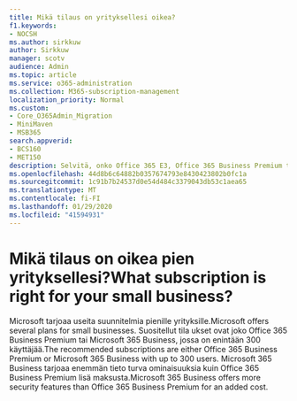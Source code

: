 ```yaml
---
title: Mikä tilaus on yrityksellesi oikea?
f1.keywords:
- NOCSH
ms.author: sirkkuw
author: Sirkkuw
manager: scotv
audience: Admin
ms.topic: article
ms.service: o365-administration
ms.collection: M365-subscription-management
localization_priority: Normal
ms.custom:
- Core_O365Admin_Migration
- MiniMaven
- MSB365
search.appverid:
- BCS160
- MET150
description: Selvitä, onko Office 365 E3, Office 365 Business Premium tai Microsoft 365 Business oikea yritys.
ms.openlocfilehash: 44d8b6c64882b0357674793e8430423802b0fc1a
ms.sourcegitcommit: 1c91b7b24537d0e54d484c3379043db53c1aea65
ms.translationtype: MT
ms.contentlocale: fi-FI
ms.lasthandoff: 01/29/2020
ms.locfileid: "41594931"
---
```

# <a name="what-subscription-is-right-for-your-small-business"></a><span data-ttu-id="64a96-103">Mikä tilaus on oikea pien yrityksellesi?</span><span class="sxs-lookup"><span data-stu-id="64a96-103">What subscription is right for your small business?</span></span>

<span data-ttu-id="64a96-104">Microsoft tarjoaa useita suunnitelmia pienille yrityksille.</span><span class="sxs-lookup"><span data-stu-id="64a96-104">Microsoft offers several plans for small businesses.</span></span> <span data-ttu-id="64a96-105">Suositellut tila ukset ovat joko Office 365 Business Premium tai Microsoft 365 Business, jossa on enintään 300 käyttäjää.</span><span class="sxs-lookup"><span data-stu-id="64a96-105">The recommended subscriptions are either Office 365 Business Premium or Microsoft 365 Business with up to 300 users.</span></span> <span data-ttu-id="64a96-106">Microsoft 365 Business tarjoaa enemmän tieto turva ominaisuuksia kuin Office 365 Business Premium lisä maksusta.</span><span class="sxs-lookup"><span data-stu-id="64a96-106">Microsoft 365 Business offers more security features than Office 365 Business Premium for an added cost.</span></span>
